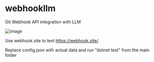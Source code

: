 # webhookllm
Git Webhook API integration with LLM

![image](https://github.com/user-attachments/assets/984d6181-ab33-4276-b414-82928e76262e)

Use webhook.site to test https://webhook.site/

Replace config.json with actual data and run
"dotnet test" from the main folder
